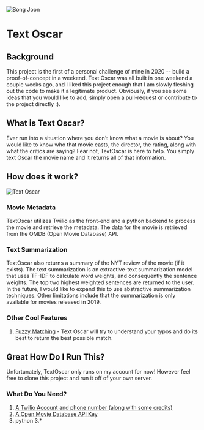 ![Bong Joon](/imgs/Bong-Joon-Ho-Oscars-GQ-2020-021020)
# Text Oscar 

## Background
This project is the first of a personal challenge of mine in 2020 -- build a proof-of-concept in a weekend. Text Oscar was all built in one weekend a couple weeks ago, and I liked this project enough that I am slowly fleshing out the code to make it a legitimate product. Obviously, if you see some ideas that you would like to add, simply open a pull-request or contribute to the project directly :). 

## What is Text Oscar?
Ever run into a situation where you don't know what a movie is about? You would like to know who that movie casts, the director, the rating, along with what the critics are saying? Fear not, TextOscar is here to help. You simply text Oscar the movie name and it returns all of that information. 

## How does it work?
![Text Oscar](/imgs/text_oscar.gif)

### Movie Metadata
TextOscar utilizes Twilio as the front-end and a python backend to process the movie and retrieve the metadata. The data for the movie is retrieved from the OMDB (Open Movie Database) API. 

### Text Summarization
TextOscar also returns a summary of the NYT review of the movie (if it exists). The text summarization is an extractive-text summarization model that uses TF-IDF to calculate word weights, and consequently the sentence weights. The top two highest weighted sentences are returned to the user. In the future, I would like to expand this to use abstractive summarization techniques. Other limitations include that the summarization is only available for movies released in 2019. 

### Other Cool Features
1. [Fuzzy Matching](https://github.com/seatgeek/fuzzywuzzy) - Text Oscar will try to understand your typos and do its best to return the best possible match. 

## Great How Do I Run This?
Unfortunately, TextOscar only runs on my account for now! However feel free to clone this project and run it off of your own server. 
### What Do You Need?
1. [A Twilio Account and phone number (along with some credits)](https://www.twilio.com)
2. [A Open Movie Database API Key](http://www.omdbapi.com)
4. python 3.*
